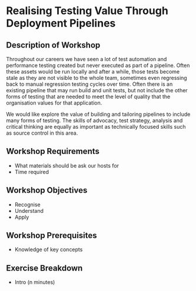 # Realising Testing Value Through Deployment Pipelines

## Description of Workshop

Throughout our careers we have seen a lot of test automation and performance testing created but never executed as part of a pipeline. Often these assets would be run locally and after a while, those tests become stale as they are not visible to the whole team, sometimes even regressing back to manual regression testing cycles over time. Often there is an existing pipeline that may run build and unit tests, but not include the other forms of testing that are needed to meet the level of quality that the organisation values for that application.

We would like explore the value of building and tailoring pipelines to include many forms of testing. The skills of advocacy, test strategy, analysis and critical thinking are equally as important as technically focused skills such as source control in this area.

## Workshop Requirements

* What materials should be ask our hosts for
* Time required

## Workshop Objectives

* Recognise
* Understand
* Apply

## Workshop Prerequisites

* Knowledge of key concepts

## Exercise Breakdown

* Intro (n minutes)
